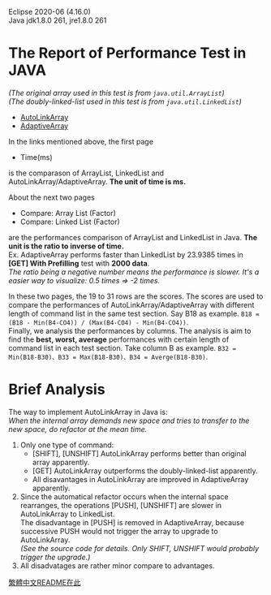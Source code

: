 Eclipse 2020-06 (4.16.0)  
Java jdk1.8.0 261, jre1.8.0 261 

# The Report of Performance Test in JAVA
*(The original array used in this test is from `java.util.ArrayList`)*  
*(The doubly-linked-list used in this test is from `java.util.LinkedList`)*  

* [AutoLinkArray](https://docs.google.com/spreadsheets/d/1HxICQQ9OwkDOyxkJOCSsRYNHTwmzQg6eJDhVC1DliAc/edit?usp=sharing)
* [AdaptiveArray](https://docs.google.com/spreadsheets/d/1DMEIXr-UyiBHu53ZgROcng_ugzBpTUWgUeEo5X8aHf0/edit?usp=sharing)

In the links mentioned above, the first page
* Time(ms)  

is the comparason of ArrayList, LinkedList and AutoLinkArray/AdaptiveArray. **The unit of time is ms.**

About the next two pages
* Compare: Array List (Factor)
* Compare: Linked List (Factor)  

are the performances comparison of ArrayList and LinkedList in Java. **The unit is the ratio to inverse of time.**  
Ex. AdaptiveArray performs faster than LinkedList by 23.9385 times in **\[GET\] With Prefilling** test with **2000 data**.  
*The ratio being a negative number means the performance is slower. It's a easier way to visualize: 0.5 times => -2 times.*

In these two pages, the 19 to 31 rows are the scores. The scores are used to compare the performances of AutoLinkArray/AdaptiveArray with different length of command list in the same test section. Say B18 as example. `B18 = (B18 - Min(B4-CO4)) / (Max(B4-CO4) - Min(B4-CO4))`.  
Finally, we analysis the performances by columns. The analysis is aim to find the **best, worst, average** performances with certain length of command list in each test section. Take column B as example. `B32 = Min(B18-B30)、B33 = Max(B18-B30)、B34 = Averge(B18-B30)`.  

# Brief Analysis
The way to implement AutoLinkArray in Java is:  
*When the internal array demands new space and tries to transfer to the new space, do refactor at the mean time.*
1. Only one type of command: 
    * \[SHIFT\], \[UNSHIFT\] AutoLinkArray performs better than original array apparently.
    * \[GET\] AutoLinkArray outperforms the doubly-linked-list apparently.
    * All disavantages in AutoLinkArray are improved in AdaptiveArray apparently.
2. Since the automatical refactor occurs when the internal space rearranges, the operations \[PUSH\], \[UNSHIFT\] are slower in AutoLinkArray to LinkedList.  
	The disadvantage in \[PUSH\] is removed in AdaptiveArray, because successive PUSH would not trigger the array to upgrade to AutoLinkArray.  
	*(See the source code for details. Only SHIFT, UNSHIFT would probably trigger the upgrade.)*
3. All disadvatages are rather minor compare to advantages.  

[繁體中文README在此](https://github.com/immortalmice/LinkArray/blob/master/Java/README-zh.md)  